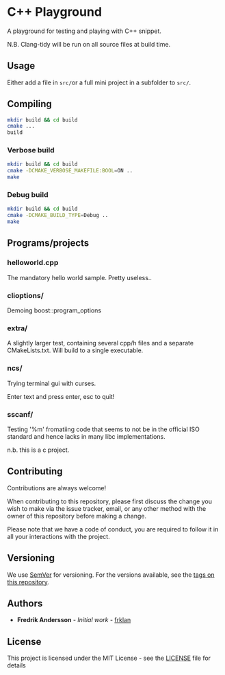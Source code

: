 # C++ Playground

 A playground for testing and playing with C++ snippet.

N.B. Clang-tidy will be run on all source files at build time.

## Usage

Either add a file in ```src/```or a full mini project in a subfolder to ```src/```.

## Compiling

```bash
mkdir build && cd build
cmake ...
build
```

### Verbose build

```bash
mkdir build && cd build
cmake -DCMAKE_VERBOSE_MAKEFILE:BOOL=ON ..
make
```

### Debug build

```bash
mkdir build && cd build
cmake -DCMAKE_BUILD_TYPE=Debug ..
make
```


## Programs/projects

### helloworld.cpp

The mandatory hello world sample. Pretty useless..


### clioptions/

Demoing boost::program_options


### extra/

A slightly larger test, containing several cpp/h files and a separate CMakeLists.txt. Will build to a single executable.

### ncs/

Trying terminal gui with curses.

Enter text and press enter, esc to quit!

### sscanf/

Testing '%m' fromatiing code that seems to not be in the official ISO standard and hence lacks in many libc implementations.

n.b. this is a c project.

## Contributing

Contributions are always welcome!

When contributing to this repository, please first discuss the change you wish to make via the issue tracker, email, or any other method with the owner of this repository before making a change.

Please note that we have a code of conduct, you are required to follow it in all your interactions with the project.

## Versioning

We use [SemVer](http://semver.org/) for versioning. For the versions available, see the [tags on this repository](https://github.com/frklan/[TBD]/tags).

## Authors

* **Fredrik Andersson** - *Initial work* - [frklan](https://github.com/frklan)

## License

This project is licensed under the MIT License - see the [LICENSE](LICENSE) file for details
